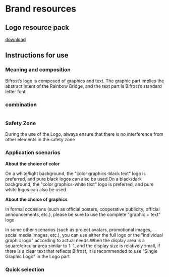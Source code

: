 # Brand resources

## Logo resource pack
[download](https://github.com/bifrost-finance/design-assets/raw/master/brand/Bifrost-Logo-Assets.zip)

## Instructions for use

### Meaning and composition
Bifrost’s logo is composed of graphics and text. The graphic part implies the abstract intent of the Rainbow Bridge, and the text part is Bifrost’s standard letter font
<img :src="$withBase('/zh/brand-assets/brand-assets-01.png')" alt="" />

### combination
<img :src="$withBase('/zh/brand-assets/brand-assets-02.png')" alt="" />

### Safety Zone
During the use of the Logo, always ensure that there is no interference from other elements in the safety zone
<img :src="$withBase('/zh/brand-assets/brand-assets-03.png')" alt="" />

### Application scenarios
**About the choice of color**

On a white/light background, the "color graphics-black text" logo is preferred, and pure black logos can also be used.On a black/dark background, the "color graphics-white text" logo is preferred, and pure white logos can also be used
<img :src="$withBase('/zh/brand-assets/brand-assets-04.png')" alt="" />

**About the choice of graphics**

In formal occasions (such as official posters, cooperative publicity, official announcements, etc.), please be sure to use the complete "graphic + text" logo
<img :src="$withBase('/zh/brand-assets/brand-assets-05.png')" alt="" />

In some other scenarios (such as project avatars, promotional images, social media images, etc.), you can use either the full logo or the "individual graphic logo" according to actual needs.When the display area is a square/circular area similar to 1: 1, and the display size is relatively small, if there is a clear text that reflects Bifrost, it is recommended to use "Single Graphic Logo" in the Logo part
<img :src="$withBase('/zh/brand-assets/brand-assets-06.png')" alt="" />

### Quick selection
<img :src="$withBase('/zh/brand-assets/brand-assets-07.png')" alt="" />